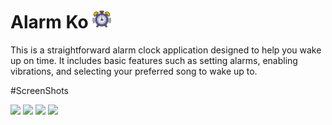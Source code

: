 # Alarm Ko <img src="screenShots/alarm.png" alt="Alarm Icon" style="vertical-align: baseline; width: 30px; height: 30px;"/>

This is a straightforward alarm clock application designed to help you wake up on time. It includes basic features such as setting alarms, enabling vibrations, and selecting your preferred song to wake up to.

#ScreenShots 

<p float="left">
  <img src="images/screenshot1.png" width="24%" />
  <img src="images/screenshot2.png" width="24%" />
  <img src="images/screenshot3.png" width="24%" />
  <img src="images/screenshot4.png" width="24%" />
</p>
